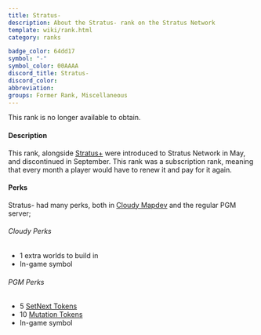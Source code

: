 ```yaml
---
title: Stratus-
description: About the Stratus- rank on the Stratus Network
template: wiki/rank.html
category: ranks

badge_color: 64dd17
symbol: "-"
symbol_color: 00AAAA
discord_title: Stratus-
discord_color: 
abbreviation: 
groups: Former Rank, Miscellaneous
---
```


This rank is no longer available to obtain.

#### Description

This rank, alongside [Stratus+](https://mcresourcepile.github.io/addon-project/wiki/ranks/stratus_plus) were introduced to Stratus Network in May, and discontinued in September. This rank was a subscription rank, meaning that every month a player would have to renew it and pay for it again.

#### Perks

Stratus- had many perks, both in [Cloudy Mapdev](https://mcresourcepile.github.io/addon-project/wiki/history) and the regular PGM server;

###### Cloudy Perks
- 1 extra worlds to build in
- In-game symbol 

###### PGM Perks
- 5 [SetNext Tokens](https://mcresourcepile.github.io/addon-project/wiki/gameplay/tokens#setnext-tokens)
- 10 [Mutation Tokens](https://mcresourcepile.github.io/addon-project/wiki/gameplay/tokens#mutation-tokens)
- In-game symbol
